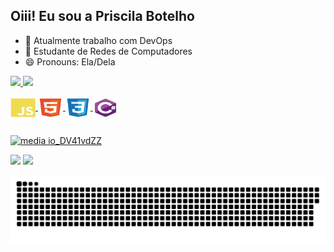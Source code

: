 ## Oiii! Eu sou a Priscila Botelho

 - 🔭 Atualmente trabalho com DevOps
 - 🌱 Estudante de Redes de Computadores 
 - 😄 Pronouns: Ela/Dela

 <div>
  <a href="https://github.com/priscilabotelho">
  <img height="180em" src="https://github-readme-stats.vercel.app/api?username=priscilabotelho&show_icons=true&theme=dracula&include_all_commits=true&count_private=true"/>
  <img height="180em" src="https://github-readme-stats.vercel.app/api/top-langs/?username=priscilabotelho&layout=dracula&langs_count=7&theme=tokyonight"/>
</div>

  <div style="display: inline_block"><br>
  <img align="center" alt="Pri-Js" height="30" width="40" src="https://raw.githubusercontent.com/devicons/devicon/master/icons/javascript/javascript-plain.svg">
  <img align="center" alt="Pri-HTML" height="30" width="40" src="https://raw.githubusercontent.com/devicons/devicon/master/icons/html5/html5-original.svg">
  <img align="center" alt="Pri-CSS" height="30" width="40" src="https://raw.githubusercontent.com/devicons/devicon/master/icons/css3/css3-original.svg">
  <img align="center" alt="Pri-Csharp" height="30" width="40" src="https://raw.githubusercontent.com/devicons/devicon/master/icons/csharp/csharp-original.svg">
 </div>
  
##
  
![media io_DV41vdZZ](https://user-images.githubusercontent.com/87329311/127518124-3bfb9efb-eac4-4cda-85bf-915bea993d31.gif)
          
  <div> 
  <a href="https://instagram.com/priscilafnbotelho" target="_blank"><img src="https://img.shields.io/badge/-Instagram-%23E4405F?style=for-the-badge&logo=instagram&logoColor=white" target="_blank"></a>
  <a href="https://www.linkedin.com/in/priscila-botelho-6958aa103/" target="_blank"><img src="https://img.shields.io/badge/-LinkedIn-%230077B5?style=for-the-badge&logo=linkedin&logoColor=white" target="_blank"></a>
</div>

   ![Snake animation](https://github.com/priscilabotelho/priscilabotelho/blob/output/github-contribution-grid-snake.svg)
 
